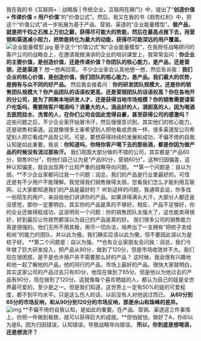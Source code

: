 我在我的书《互联网+：战略版 | 传统企业，互联网在踢门》中，提出了“**创造价值 + 传递价值 = 用户价值**”的“价值公式”。然后，我又在我的书《趋势红利》中，把这个“价值公式”进一步拓展为基于产品、营销、渠道的“企业能量模型”。**做产品，就是把千钧之石推上万仞之巅，获得尽可能大的势能，然后在最高点推下去，用营销和渠道减小阻力，把势能转化为最大的动能，获得尽可能深远的用户覆盖。**
![企业能量模型.jpg](http://mmbiz.qpic.cn/mmbiz/Eia1pKbzLGbSM8Ms66km5HtNibqUQtwBnFz4TnVz1CRmlypl89DMXJ4kuicQcs0Eunm1YYibvicNHDL6f7P7TURo4WQ/640?wx_fmt=jpeg&tp=webp&wxfrom=5&wx_lazy=1&wx_co=1)
基于这个“价值公式”和“企业能量模型”，在我担任战略顾问的客户公司的战略会上，在邀请我做演讲的企业的培训课堂上，我常常会问：**你企业的主要价值，是创造价值，还是传递价值？你团队的核心能力，是产品，还是营销，还是渠道？**
想一想再回答。
不少企业家会认真地想一想，然后告诉我：**我们企业的核心价值，是创造价值，我们团队的核心能力，是产品。我们最大的优势，是拥有与众不同的好产品。**
然后我会接着问：**你的研发团队规模大，还是你的销售团队规模大？你产品团队的话语权更高，还是营销团队的话语权高？你在各地开的分公司，是为了网聚本地研发人才，还是获得当地市场规模？你的销售需要请客户吃饭吗，需要陪客户喝酒吗？酒量大的人，酒品好的人，酒胆高的人，因为喝酒去医院挂水、洗胃的人，在你们公司会因此觉得自豪，甚至获得公司的感激吗？**
这些问题之后，不少企业家开始冒冷汗，然后慢慢意识到，其实他们的核心能力，还是销售和渠道。这就像很多土豪希望别人把他看成贵族一样，很多渠道型公司希望别人把它看成产品型公司。可是，要想获得持续的发展和成功，不偏不倚的自我认知是如此重要。我说：**你知道吗，你陪你客户喝下去的那些酒，都是你因为做产品的时候没有流过那些汗。**
我们周围大部分做的不错的公司，其实都是“产品60分，销售90分”，但他们自己认为是“产品90分，营销60分”。这种归因偏差，这种认知偏差，就会出现两个比较严重的战略导向问题。
**第一个问题是：自以为弱。**不少企业家都问过我一个问题：润总，我们的产品是行业里最好的，可惜还是有不少用户不能理解。我觉得我们销售做得太弱，您看我们怎么才能利用互联网，让大家都知道我们的产品是最好的？
听到这样的问题，我通常会说，你多找一些陌生的用户，亲自给他们讲讲你的产品。如果讲得满头大汗，大部分人都还是没感觉，那你一定要明白，其实你的产品是真的不够好。相反，产品不足够好，你的企业还做得挺成功，这说明另一个问题：你的销售团队太强大了，这也能卖得很好，好到最后让你居然都误以为自己的产品是真的好。
我们很多公司的销售能力真是很强的。他们无所不用其极，用尽一切办法，培养出了一支拥有“把梳子卖给和尚”的能力的团队，并以此为傲。我们确实应该以此为傲，但不要因此误以为是梳子好。
**第二个问题是：自以为强。**也有企业家朋友会问我：润总，我们今年做了巨大研发投入，把产品从90分，做到了120分，但是市场收效并不大。我们现在很困惑，是不是也许用户并不需要那么好的产品？
这时候，我会很有兴趣地和他一起了解他的产品，他的同行的产品，市场上最好的产品。很快大家就明白，其实这家公司的产品过去只有60分，他现在做到了65分。但是他以为他过去的产品有90分，现在做到了120分。这就像每个喜欢晒娃的人，都认为自己的娃是全世界最可爱的，至少是之一。但是我们知道，这世界上一定有50%的娃的可爱程度，都不到平均水平。只是这么伤人的话，以前没有人对他说过而已。
**从60分到65分的市场反响，和从90分到120分的市场反响，那是佘山和珠峰的差异。**
![img](http://mmbiz.qpic.cn/mmbiz/Eia1pKbzLGbSM8Ms66km5HtNibqUQtwBnFbcctTD3U12ZcNyYpM6uDj78oG4MvNRGMyvqlsgs54WrQfYkjBvl2zA/640?wx_fmt=jpeg&tp=webp&wxfrom=5&wx_lazy=1&wx_co=1)
**不偏不倚的自我认知，是如此的重要。在产品、营销、渠道这三件事情上，你把一件做到极致，就可以获得巨大的成就。**但怕就怕，做好了A，你却以为是B。因为归因错误，认知错误，导致战略导向错误。
**所以，你到底是想喝酒，还是想流汗？**